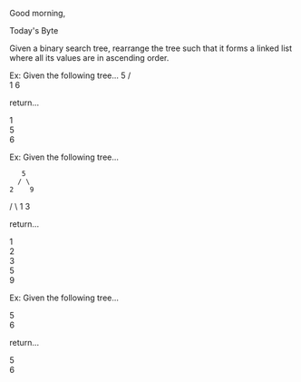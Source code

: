 Good morning,

Today's Byte

Given a binary search tree, rearrange the tree such that it forms a linked list where all its values are in ascending order.

Ex: Given the following tree...
        5
       / \
      1   6

return...

1
 \
  5
   \
    6

Ex: Given the following tree...

       5
      / \
    2    9
   / \ 
  1   3 

return...

1
 \
  2
   \
    3
     \
      5
       \
        9

Ex: Given the following tree...

5
 \
  6

return...

5
 \
  6